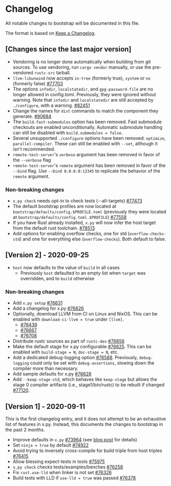 # Changelog

All notable changes to bootstrap will be documented in this file.

The format is based on [Keep a Changelog](https://keepachangelog.com/en/1.0.0/).


## [Changes since the last major version]

- Vendoring is no longer done automatically when building from git sources. To use vendoring, run `cargo vendor` manually, or use the pre-vendored `rustc-src` tarball.
- `llvm-libunwind` now accepts `in-tree` (formerly true), `system` or `no` (formerly false) [#77703](https://github.com/rust-lang/rust/pull/77703)
- The options `infodir`, `localstatedir`, and `gpg-password-file` are no longer allowed in config.toml. Previously, they were ignored without warning. Note that `infodir` and `localstatedir` are still accepted by `./configure`, with a warning. [#82451](https://github.com/rust-lang/rust/pull/82451)
- Change the names for `dist` commands to match the component they generate. [#90684](https://github.com/rust-lang/rust/pull/90684)
- The `build.fast-submodules` option has been removed. Fast submodule checkouts are enabled unconditionally. Automatic submodule handling can still be disabled with `build.submodules = false`.
- Several unsupported `./configure` options have been removed: `optimize`, `parallel-compiler`. These can still be enabled with `--set`, although it isn't recommended.
- `remote-test-server`'s `verbose` argument has been removed in favor of the `--verbose` flag
- `remote-test-server`'s `remote` argument has been removed in favor of the `--bind` flag. Use `--bind 0.0.0.0:12345` to replicate the behavior of the `remote` argument.

### Non-breaking changes

- `x.py check` needs opt-in to check tests (--all-targets) [#77473](https://github.com/rust-lang/rust/pull/77473)
- The default bootstrap profiles are now located at `bootstrap/defaults/config.$PROFILE.toml` (previously they were located at `bootstrap/defaults/config.toml.$PROFILE`) [#77558](https://github.com/rust-lang/rust/pull/77558)
- If you have Rust already installed, `x.py` will now infer the host target
  from the default rust toolchain. [#78513](https://github.com/rust-lang/rust/pull/78513)
- Add options for enabling overflow checks, one for std (`overflow-checks-std`) and one for everything else (`overflow-checks`). Both default to false.


## [Version 2] - 2020-09-25

- `host` now defaults to the value of `build` in all cases
  + Previously `host` defaulted to an empty list when `target` was overridden, and to `build` otherwise

### Non-breaking changes

- Add `x.py setup` [#76631](https://github.com/rust-lang/rust/pull/76631)
- Add a changelog for x.py [#76626](https://github.com/rust-lang/rust/pull/76626)
- Optionally, download LLVM from CI on Linux and NixOS. This can be enabled with `download-ci-llvm = true` under `[llvm]`.
  + [#76439](https://github.com/rust-lang/rust/pull/76349)
  + [#76667](https://github.com/rust-lang/rust/pull/76667)
  + [#76708](https://github.com/rust-lang/rust/pull/76708)
- Distribute rustc sources as part of `rustc-dev` [#76856](https://github.com/rust-lang/rust/pull/76856)
- Make the default stage for x.py configurable [#76625](https://github.com/rust-lang/rust/pull/76625). This can be enabled with `build-stage = N`, `doc-stage = N`, etc.
- Add a dedicated debug-logging option [#76588](https://github.com/rust-lang/rust/pull/76588). Previously, `debug-logging` could only be set with `debug-assertions`, slowing down the compiler more than necessary.
- Add sample defaults for x.py [#76628](https://github.com/rust-lang/rust/pull/76628)
- Add `--keep-stage-std`, which behaves like `keep-stage` but allows the stage
  0 compiler artifacts (i.e., stage1/bin/rustc) to be rebuilt if changed
  [#77120](https://github.com/rust-lang/rust/pull/77120).


## [Version 1] - 2020-09-11

This is the first changelog entry, and it does not attempt to be an exhaustive list of features in x.py.
Instead, this documents the changes to bootstrap in the past 2 months.

- Improve defaults in `x.py` [#73964](https://github.com/rust-lang/rust/pull/73964)
  (see [blog post] for details)
- Set `ninja = true` by default [#74922](https://github.com/rust-lang/rust/pull/74922)
- Avoid trying to inversely cross-compile for build triple from host triples [#76415](https://github.com/rust-lang/rust/pull/76415)
- Allow blessing expect-tests in tools [#75975](https://github.com/rust-lang/rust/pull/75975)
- `x.py check` checks tests/examples/benches [#76258](https://github.com/rust-lang/rust/pull/76258)
- Fix `rust.use-lld` when linker is not set [#76326](https://github.com/rust-lang/rust/pull/76326)
- Build tests with LLD if `use-lld = true` was passed [#76378](https://github.com/rust-lang/rust/pull/76378)

[blog post]: https://blog.rust-lang.org/inside-rust/2020/08/30/changes-to-x-py-defaults.html
